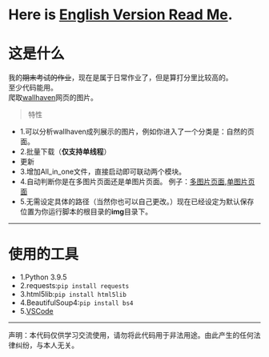 # Here is [English Version Read Me](https://github.com/Coconutat/Get_wallhaven_wallpaper_and_downloads/wiki/Read-Me-English-Version). 
# 这是什么
我的~~期末考试的作业~~，现在是属于日常作业了，但是算打分里比较高的。     
至少代码能用。      
爬取[wallhaven](https://wallhaven.cc/)网页的图片。    
>特性
+ 1.可以分析wallhaven成列展示的图片，例如你进入了一个分类是：自然的页面。
+ 2.批量下载（**仅支持单线程**）
+ 更新
+ 3.增加All_in_one文件，直接启动即可联动两个模块。
+ 4.自动判断你是在多图片页面还是单图片页面。
   例子：[多图片页面](https://wallhaven.cc/toplist),[单图片页面](https://wallhaven.cc/w/l3zyg2)
+ 5.无需设定具体的路径（当然你也可以自己更改。）现在已经设定为默认保存位置为你运行脚本的根目录的**img**目录下。

******

# 使用的工具
+ 1.Python 3.9.5
+ 2.requests:`pip install requests`
+ 3.html5lib:`pip install html5lib`
+ 4.BeautifulSoup4:`pip install bs4`
+ 5.[VSCode](https://code.visualstudio.com/#alt-downloads)

******
声明：本代码仅供学习交流使用，请勿将此代码用于非法用途。由此产生的任何法律纠纷，与本人无关。